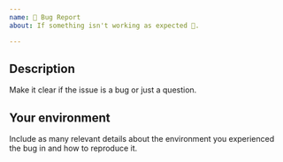 ```yaml
---
name: 🐛 Bug Report
about: If something isn't working as expected 🤔.

---
```


<!-- Provide a general summary of the issue in the Title above -->

## Description

Make it clear if the issue is a bug or just a question.

## Your environment

Include as many relevant details about the environment you experienced the bug in and how to reproduce it.
